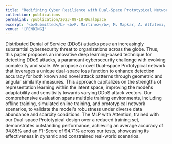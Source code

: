 ```yaml
---
title: "Redifining Cyber Resilience with Dual-Space Prototypical Networks for DDoS Attack Detection"
collection: publications
permalink: /publication/2023-09-18-DualSpace
excerpt: '<b>Submitted</b> <b>F. Martinez</b>, M. Mapkar, A. Alfatemi, M. Rahouti, Y. Xin, K. Xiong, N. Ghani "Redifining Cyber Resilience with Dual-Space Prototypical Networks for DDoS Attack Detection"'
venue: '[PENDING]'
---
```

Distributed Denial of Service (DDoS) attacks pose an increasingly substantial cybersecurity threat to organizations across the globe. Thus, this paper proposes an innovative deep learning-based technique for detecting DDoS attacks, a paramount cybersecurity challenge with evolving complexity and scale. We propose a novel Dual-space Prototypical network that leverages a unique dual-space loss function to enhance detection accuracy for both known and novel attack patterns through geometric and angular similarity measures. This approach capitalizes on the strengths of representation learning within the latent space, improving the model's adaptability and sensitivity towards varying DDoS attack vectors. Our comprehensive evaluation spans multiple training environments, including offline training, simulated online training, and prototypical network scenarios, to validate the model's robustness under diverse data abundance and scarcity conditions. The MLP with Attention, trained with our Dual-space Prototypical design over a reduced training set, demonstrates outstanding performance, achieving an average accuracy of 94.85\% and an F1-Score of 94.71\% across our tests, showcasing its effectiveness in dynamic and constrained real-world scenarios.